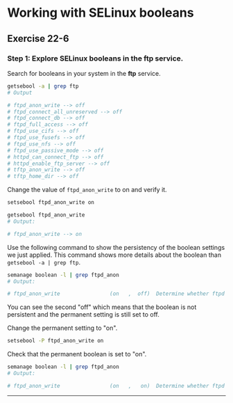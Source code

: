 # Working with SELinux booleans
## Exercise 22-6


### Step 1: Explore SELinux booleans in the ftp service.

Search for booleans in your system in the **ftp** service.

```bash
getsebool -a | grep ftp
# Output

# ftpd_anon_write --> off
# ftpd_connect_all_unreserved --> off
# ftpd_connect_db --> off
# ftpd_full_access --> off
# ftpd_use_cifs --> off
# ftpd_use_fusefs --> off
# ftpd_use_nfs --> off
# ftpd_use_passive_mode --> off
# httpd_can_connect_ftp --> off
# httpd_enable_ftp_server --> off
# tftp_anon_write --> off
# tftp_home_dir --> off
```

Change the value of `ftpd_anon_write` to on and verify it.

```bash
setsebool ftpd_anon_write on

getsebool ftpd_anon_write
# Output:

# ftpd_anon_write --> on
```

Use the following command to show the persistency of the boolean settings we just applied. This command shows more details about the boolean than `getsebool -a | grep ftp`.

```bash
semanage boolean -l | grep ftpd_anon
# Output:

# ftpd_anon_write                (on   ,  off)  Determine whether ftpd can modify public files used for public file transfer services. Directories/Files must be labeled public_content_rw_t.
```

You can see the second "off" which means that the boolean is not persistent and the permanent setting is still set to off.

Change the permanent setting to "on". 

```bash
setsebool -P ftpd_anon_write on
```

Check that  the permanent boolean is set to "on".

```bash
semanage boolean -l | grep ftpd_anon
# Output:

# ftpd_anon_write                (on   ,   on)  Determine whether ftpd can modify public files used for public file transfer services. Directories/Files must be labeled public_content_rw_t.
```


---